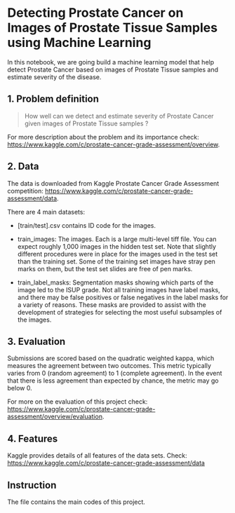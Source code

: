 # Detecting Prostate Cancer on Images of Prostate Tissue Samples using Machine Learning
In this notebook, we are going build a machine learning model that help detect Prostate Cancer based on images of Prostate Tissue samples and estimate severity of the disease.

## 1. Problem definition

> How well can we detect and estimate severity of Prostate Cancer given images of Prostate Tissue samples ?

For more description about the problem and its importance check: https://www.kaggle.com/c/prostate-cancer-grade-assessment/overview.

## 2. Data

The data is downloaded from Kaggle Prostate Cancer Grade Assessment competition: 
https://www.kaggle.com/c/prostate-cancer-grade-assessment/data.

There are 4 main datasets:

* [train/test].csv contains ID code for the images.


* train_images: The images. Each is a large multi-level tiff file. You can expect roughly 1,000 images in the hidden test set. Note that slightly different procedures were in place for the images used in the test set than the training set. Some of the training set images have stray pen marks on them, but the test set slides are free of pen marks.

* train_label_masks: Segmentation masks showing which parts of the image led to the ISUP grade. Not all training images have label masks, and there may be false positives or false negatives in the label masks for a variety of reasons. These masks are provided to assist with the development of strategies for selecting the most useful subsamples of the images.

## 3. Evaluation

Submissions are scored based on the quadratic weighted kappa, which measures the agreement between two outcomes. This metric typically varies from 0 (random agreement) to 1 (complete agreement). In the event that there is less agreement than expected by chance, the metric may go below 0.

For more on the evaluation of this project check: https://www.kaggle.com/c/prostate-cancer-grade-assessment/overview/evaluation.

## 4. Features

Kaggle provides details of all features of the data sets. Check: 
https://www.kaggle.com/c/prostate-cancer-grade-assessment/data

## Instruction

The file [](ProstrateCancerDetectionUnet.ipynb) contains the main codes of this project.

